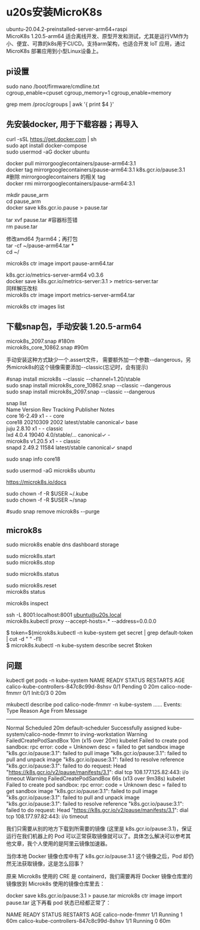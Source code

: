 # u20s安装MicroK8s
ubuntu-20.04.2-preinstalled-server-arm64+raspi  
MicroK8s 1.20.5-arm64   适合离线开发、原型开发和测试，尤其是运行VM作为小、便宜、可靠的k8s用于CI/CD。支持arm架构，也适合开发 IoT 应用，通过 MicroK8s 部署应用到小型Linux设备上。  
  
## pi设置
sudo nano /boot/firmware/cmdline.txt  
cgroup_enable=cpuset cgroup_memory=1 cgroup_enable=memory    
   
grep mem /proc/cgroups | awk '{ print $4 }'   

## 先安装docker, 用于下载容器；再导入  
curl -sSL https://get.docker.com | sh   
sudo apt install docker-compose  
sudo usermod -aG docker ubuntu  

docker pull mirrorgooglecontainers/pause-arm64:3.1  
docker tag mirrorgooglecontainers/pause-arm64:3.1 k8s.gcr.io/pause:3.1  
#删除 mirrorgooglecontainers 的相关 tag  
docker rmi mirrorgooglecontainers/pause-arm64:3.1  
  
mkdir pause_arm  
cd pause_arm  
docker save k8s.gcr.io.pause > pause.tar    
  
tar xvf pause.tar    #容器标签错  
rm pause.tar  
  
修改amd64 为arm64；再打包  
tar -cf ~/pause-arm64.tar *  
cd ~/  

microk8s ctr image import pause-arm64.tar   
   
  
k8s.gcr.io/metrics-server-arm64      v0.3.6   
docker save k8s.gcr.io/metrics-server:3.1 > metrics-server.tar  
同样解压改标  
microk8s ctr image import metrics-server-arm64.tar  
  
  
microk8s ctr images list
  
## 下载snap包，手动安装  1.20.5-arm64
microk8s_2097.snap                #180m  
microk8s_core_10862.snap           #90m  

手动安装这种方式缺少一个.assert文件， 需要额外加一个参数--dangerous，另外microk8s的这个镜像需要添加--classic(忘记时，会有提示) 
    
#snap install microk8s --classic --channel=1.20/stable  
sudo snap install microk8s_core_10862.snap --classic --dangerous    
sudo snap install microk8s_2097.snap --classic --dangerous   


snap list  
Name      Version   Rev    Tracking       Publisher   Notes    
core      16-2.49   x1     -              -           core    
core18    20210309  2002   latest/stable  canonical✓  base    
juju      2.8.10    x1     -              -           classic   
lxd       4.0.4     19040  4.0/stable/…   canonical✓  -   
microk8s  v1.20.5   x1     -              -           classic   
snapd     2.49.2    11584  latest/stable  canonical✓  snapd   
  
sudo snap info core18    
  
sudo usermod -aG microk8s ubuntu 
  
https://microk8s.io/docs  
  
sudo chown -f -R $USER ~/.kube  
sudo chown -f -R $USER ~/snap  
  
#sudo snap remove microk8s --purge

## microk8s
sudo microk8s enable dns dashboard storage  


sudo microk8s.start  
sudo microk8s.stop  


sudo microk8s.status  

sudo microk8s.reset  
microk8s status  

microk8s inspect

ssh -L 8001:localhost:8001 ubuntu@u20s.local  
microk8s.kubectl proxy --accept-hosts=.\* --address=0.0.0.0  


$ token=$(microk8s.kubectl -n kube-system get secret | grep default-token | cut -d " " -f1)  
$ microk8s.kubectl -n kube-system describe secret $token  


## 问题
kubectl get pods -n kube-system
NAME                                      READY   STATUS     RESTARTS   AGE
calico-kube-controllers-847c8c99d-8shsv   0/1     Pending    0          20m
calico-node-fmmrr                         0/1     Init:0/3   0          20m

mkubectl describe pod calico-node-fmmrr -n kube-system
......
Events:
  Type     Reason                  Age                   From               Message
  ----     ------                  ----                  ----               -------
  Normal   Scheduled               20m                   default-scheduler  Successfully assigned kube-system/calico-node-fmmrr to irving-workstation
  Warning  FailedCreatePodSandBox  10m (x15 over 20m)    kubelet            Failed to create pod sandbox: rpc error: code = Unknown desc = failed to get sandbox image "k8s.gcr.io/pause:3.1": failed to pull image "k8s.gcr.io/pause:3.1": failed to pull and unpack image "k8s.gcr.io/pause:3.1": failed to resolve reference "k8s.gcr.io/pause:3.1": failed to do request: Head "https://k8s.gcr.io/v2/pause/manifests/3.1": dial tcp 108.177.125.82:443: i/o timeout
  Warning  FailedCreatePodSandBox  66s (x13 over 9m38s)  kubelet            Failed to create pod sandbox: rpc error: code = Unknown desc = failed to get sandbox image "k8s.gcr.io/pause:3.1": failed to pull image "k8s.gcr.io/pause:3.1": failed to pull and unpack image "k8s.gcr.io/pause:3.1": failed to resolve reference "k8s.gcr.io/pause:3.1": failed to do request: Head "https://k8s.gcr.io/v2/pause/manifests/3.1": dial tcp 108.177.97.82:443: i/o timeout


我们只需要从别的地方下载到所需要的镜像 (这里是 k8s.gcr.io/pause:3.1)，保证运行在我们机器上的 Pod 可以正常获取镜像就可以了。具体怎么解决可以参考其他文章，我个人使用的是阿里云镜像加速器。

当你本地 Docker 镜像仓库中有了 k8s.gcr.io/pause:3.1 这个镜像之后，Pod 却仍然无法获取镜像，这是怎么回事？

原来 Microk8s 使用的 CRE 是 containerd，我们需要再将 Docker 镜像仓库里的镜像放到 Microk8s 使用的镜像仓库里去：

docker save k8s.gcr.io/pause:3.1 > pause.tar
microk8s ctr image import pause.tar
这下再看 pod 状态已经都正常了：

NAME                                      READY   STATUS    RESTARTS   AGE
calico-node-fmmrr                         1/1     Running   1          60m
calico-kube-controllers-847c8c99d-8shsv   1/1     Running   0          60m